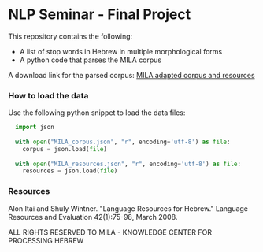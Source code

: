 # NLP Seminar - Final Project
This repository contains the following:
- A list of stop words in Hebrew in multiple morphological forms
- A python code that parses the MILA corpus

A download link for the parsed corpus:
[MILA adapted corpus and resources](https://technionmail-my.sharepoint.com/:u:/g/personal/ariel_kr_campus_technion_ac_il/EeDu_IrymyRHikVhciVqjJYBSRGn5_yQB2jzNVgjD9BCCA?e=saw9V5)


### How to load the data
Use the following python snippet to load the data files:

```python
  import json
  
  with open("MILA_corpus.json", "r", encoding='utf-8') as file:
    corpus = json.load(file)
  
  with open("MILA_resources.json", "r", encoding='utf-8') as file:
    resources = json.load(file)
```

### Resources
Alon Itai and Shuly Wintner. "Language Resources for Hebrew." Language Resources and Evaluation 42(1):75-98, March 2008.

ALL RIGHTS RESERVED TO MILA - KNOWLEDGE CENTER FOR PROCESSING HEBREW  
